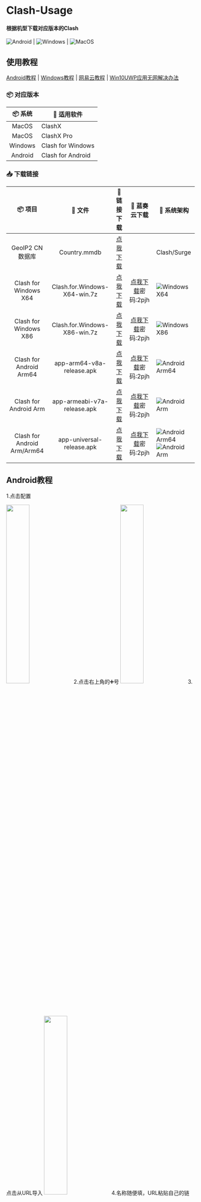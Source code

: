 # Clash-Usage
#### 根据机型下载对应版本的Clash

![Android](https://img.shields.io/badge/-Android-3DDC84?style=for-the-badge&logo=Android&logoColor=222222) | ![Windows](https://img.shields.io/badge/-Windows-0078D6?style=for-the-badge&logo=Windows&logoColor=ffffff) | ![MacOS](https://img.shields.io/badge/-MacOS-666666?style=for-the-badge&logo=macos&logoColor=ffffff)


## 使用教程

[Android教程](./README.md#android教程) | [Windows教程](./README.md#windows教程) | [网易云教程](./README.md#网易云教程) | [Win10UWP应用无网解决办法](./README.md#win10-uwp应用无网解决办法)


### 📦 对应版本
| 📦 系统 | 🔧 适用软件
|  :--:  | ---- |
| MacOS | ClashX |
| MacOS | ClashX Pro |
| Windows | Clash for Windows |
| Android | Clash for Android |


### 📥 下载链接
| 📦 项目 | 📃 文件 | 🚀 链接下载 | 🚀 蓝奏云下载 | 🔧 系统架构
|  :--:  |  :--:  |     :--:     |     :--:     | ---- |
| GeoIP2 CN 数据库 | Country.mmdb | [点我下载](https://cdn.jsdelivr.net/gh/Hackl0us/GeoIP2-CN@release/Country.mmdb) | | Clash/Surge |
| Clash for Windows X64 | Clash.for.Windows-X64-win.7z | [点我下载](https://raw.staticdn.net/LittleRey/Clash-Usage/main/Windows/Clash.for.Windows-X64-win.7z) | [点我下载](https://stormsword.lanzoui.com/b055iq2ah)密码:2pjh | ![Windows](https://img.shields.io/badge/-Windows-0078D6?style=for-square&logo=Windows&logoColor=ffffff) X64 | 
| Clash for Windows X86 | Clash.for.Windows-X86-win.7z | [点我下载](https://raw.staticdn.net/LittleRey/Clash-Usage/main/Windows/Clash.for.Windows-X86-win.7z) | [点我下载](https://stormsword.lanzoui.com/b055iq2ah)密码:2pjh | ![Windows](https://img.shields.io/badge/-Windows-0078D6?style=for-square&logo=Windows&logoColor=ffffff) X86 | 
| Clash for Android Arm64 | app-arm64-v8a-release.apk | [点我下载](https://raw.staticdn.net/LittleRey/Clash-Usage/main/Android/app-arm64-v8a-release.apk) | [点我下载](https://stormsword.lanzoui.com/b055iq2ah)密码:2pjh | ![Android](https://img.shields.io/badge/-Android-3DDC84?style=for-square&logo=Android&logoColor=222222) Arm64 | 
| Clash for Android Arm | app-armeabi-v7a-release.apk | [点我下载](https://raw.staticdn.net/LittleRey/Clash-Usage/main/Android/app-armeabi-v7a-release.apk) | [点我下载](https://stormsword.lanzoui.com/b055iq2ah)密码:2pjh | ![Android](https://img.shields.io/badge/-Android-3DDC84?style=for-square&logo=Android&logoColor=222222) Arm | 
| Clash for Android Arm/Arm64 | app-universal-release.apk | [点我下载](https://raw.staticdn.net/LittleRey/Clash-Usage/main/Android/app-universal-release.apk) | [点我下载](https://stormsword.lanzoui.com/b055iq2ah)密码:2pjh | ![Android](https://img.shields.io/badge/-Android-3DDC84?style=for-square&logo=Android&logoColor=222222) Arm64 <br>![Android](https://img.shields.io/badge/-Android-3DDC84?style=for-square&logo=Android&logoColor=222222) Arm | 
 

## Android教程
1.点击配置

<img src="https://raw.staticdn.net/LittleRey/Clash-Usage/main/Android/Usage/1.png" width="35%">
2.点击右上角的➕号

<img src="https://raw.staticdn.net/LittleRey/Clash-Usage/main/Android/Usage/2.png" width="35%">
3.点击从URL导入

<img src="https://raw.staticdn.net/LittleRey/Clash-Usage/main/Android/Usage/3.png" width="35%">
4.名称随便填，URL粘贴自己的链接，自动更新设置为60，最后点击右上角的保存

<img src="https://raw.staticdn.net/LittleRey/Clash-Usage/main/Android/Usage/4.png" width="35%">
5.等待十几秒导入进程

<img src="https://raw.staticdn.net/LittleRey/Clash-Usage/main/Android/Usage/5.png" width="35%">
6.勾选以及导入的配置，点击外部资源

<img src="https://raw.staticdn.net/LittleRey/Clash-Usage/main/Android/Usage/6.png" width="35%">
7.点击右上角的更新，更新订阅以及规则文件

<img src="https://raw.staticdn.net/LittleRey/Clash-Usage/main/Android/Usage/7.png" width="35%">
8.返回启动clash，点击代理选择自己所要用的节点

<img src="https://raw.staticdn.net/LittleRey/Clash-Usage/main/Android/Usage/8.png" width="35%">

## Windows教程

1.粘贴链接，点击下载

<img src="https://raw.staticdn.net/LittleRey/Clash-Usage/main/Windows/Usage/1.png" width="75%">
2.点击圆圈所示位置

<img src="https://raw.staticdn.net/LittleRey/Clash-Usage/main/Windows/Usage/2.png" width="75%">
3.将更新间隔默认的0修改为1

<img src="https://raw.staticdn.net/LittleRey/Clash-Usage/main/Windows/Usage/3.png" width="75%">
4.勾选下载的配置

<img src="https://raw.staticdn.net/LittleRey/Clash-Usage/main/Windows/Usage/4.png" width="75%">
5.主页勾选系统代理

<img src="https://raw.staticdn.net/LittleRey/Clash-Usage/main/Windows/Usage/5.png" width="75%">
6.选择提供，并点击全部更新

<img src="https://raw.staticdn.net/LittleRey/Clash-Usage/main/Windows/Usage/6.png" width="75%">
7.选择自己所需要的节点，自行使用

<img src="https://raw.staticdn.net/LittleRey/Clash-Usage/main/Windows/Usage/7.png" width="75%">
8.部分节点预览

<img src="https://raw.staticdn.net/LittleRey/Clash-Usage/main/Windows/Usage/8.png" width="100%">

## 网易云教程

##### Windows网易云
1.打开Clash,找到网易云代理组，选择带有绿色数字的节点

<img src="https://raw.staticdn.net/LittleRey/Clash-Usage/main/Netease/1.png" width="75%">
2.打开网易云点击设置，点击工具，勾选IE代理，点击确定重启网易云

<img src="https://raw.staticdn.net/LittleRey/Clash-Usage/main/Netease/2.png" width="75%">
3.打开网易云随便搜个周杰伦的歌听

<img src="https://raw.staticdn.net/LittleRey/Clash-Usage/main/Netease/3.png" width="75%">

##### Android网易云
1.打开Clash,找到网易云代理组，选择带有延迟的节点，然后打开网易云直接听

<img src="https://raw.staticdn.net/LittleRey/Clash-Usage/main/Netease/4.png" width="35%">

## Win10 UWP应用无网解决办法

1.打开Clash，点击启动助手

<img src="https://raw.staticdn.net/LittleRey/Clash-Usage/main/Windows/Usage/9.png" width="75%">
2.点击Exempt All,这个即是勾选所有UWP应用的意思，然后点击Save Changes，关闭窗口

<img src="https://raw.staticdn.net/LittleRey/Clash-Usage/main/Windows/Usage/10.png" width="75%">
